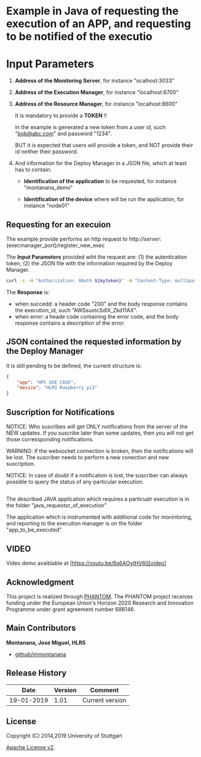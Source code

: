 # Example in Java of requesting the execution of an APP, and requesting to be notified of the executio


# Input Parameters

1. **Address of the Monitoring Server**, for instance "ocalhost:3033"

2. **Address of the Execution Manager**, for instance "localhost:8700"

3. **Address of the Resource Manager**, for instance  "localhost:8600"

   It is mandatory to provide a **TOKEN** !!

   In the example is generated a new token from a user id, such "bob@abc.com" and password "1234".

   BUT it is expected that users will provide a token, and NOT provide their id neither their password.

4. And information for the Deploy Manager in a JSON file, which at least has to contain:

   * **Identification of the application** to be requested, for instance "montanana_demo"

   * **Identification of the device** where will be run the application, for instance "node01"


## Requesting for an execuion

The example provide performs an http request to http://${server}:${execmanager_port}/register_new_exec

The **Input Parameters** provided wiht the request are: (1) the autentication token, (2) the JSON file with the information required by the Deploy Manager.

```bash
curl -s -H "Authorization: OAuth ${mytoken}" -H "Content-Type: multipart/form-data" -XPOST -F "UploadJSON=@start_exec.json" http://${server}:${execmanager_port}/register_new_exec;
```

The **Response** is:

* when succedd: a header code "200" and the body response contains the execution_id, such "AWSsuxtcSdlX_Zkd11AX".
* when error: a heade code containing the error code, and the body response contains a description of the error.



## JSON contained the requested information by the Deploy Manager

It is still pending to be defined, the current structure is:

```json
{
	"app": "HPC USE CASE",
	"device": "HLRS Raspberry pi3"
}
```

## Suscription for Notifications

NOTICE: Who suscribes will get ONLY notifications from the server of the NEW updates. If you suscribe later than some updates, then you will not get those corressponding notifications.

WARNING: If the websocket connection is broken, then the notifications will be lost. The suscriber needs to perform a new conection and new suscription.

NOTICE: In case of doubt if a notification is lost, the suscriber can always possible to query the status of any particular execution.


##  

The described JAVA application which requires a particualr execution is in the folder "java_requestor_of_execution"

The application which is instrumented with additional code for monintoring, and reporting to the execution manager is on the folder "app_to_be_executed"




## VIDEO

Video demo avaiblable at  [https://youtu.be/6s6AOytHV6I][video]


 

## Acknowledgment
This project is realized through [PHANTOM][phantom].
The PHANTOM project receives funding under the European Union's Horizon 2020 Research and Innovation Programme under grant agreement number 688146.




## Main Contributors
 
**Montanana, Jose Miguel, HLRS**
+ [github/jmmontanana](https://github.com/jmmontanana)
 


## Release History

| Date        | Version | Comment          |
| ----------- | ------- | ---------------- |
| 19-01-2019  | 1.01     | Current version  |

## License
Copyright (C) 2014,2019 University of Stuttgart

[Apache License v2](LICENSE).
 
[video]: https://youtu.be/6s6AOytHV6I
[phantom]: http://www.phantom-project.org
